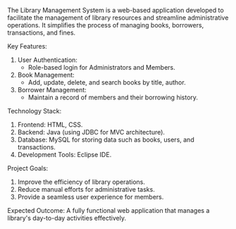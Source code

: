 The Library Management System is a web-based application developed to facilitate the management of library resources and streamline administrative operations. It simplifies the process of managing books, borrowers, transactions, and fines.

Key Features:
1. User Authentication:
    * Role-based login for Administrators and Members.
2. Book Management:
    * Add, update, delete, and search books by title, author.
3. Borrower Management:
    * Maintain a record of members and their borrowing history.
  
Technology Stack:
1. Frontend: HTML, CSS.
2. Backend: Java (using JDBC for  MVC architecture).
3. Database: MySQL for storing data such as books, users, and transactions.
4. Development Tools: Eclipse IDE.

Project Goals:
1. Improve the efficiency of library operations.
2. Reduce manual efforts for administrative tasks.
3. Provide a seamless user experience for members.

Expected Outcome: A fully functional web application that manages a library's day-to-day activities effectively.
